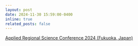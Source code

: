 ```yaml
---
layout: post
date: 2024-11-30 15:59:00-0400
inline: true
related_posts: false
---
```


[Applied Regional Science Conference 2024 (Fukuoka, Japan)](https://arsc.org/en/)